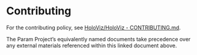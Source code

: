 # Contributing

For the contributing policy, see [HoloViz/HoloViz - CONTRIBUTING.md](https://github.com/holoviz/holoviz/blob/8257fe24af9d18598cee9f55055b78301307bd65/doc/governance/project-docs/CONTRIBUTING.md).

The Param Project’s equivalently named documents take precedence over any external materials referenced within this linked document above.